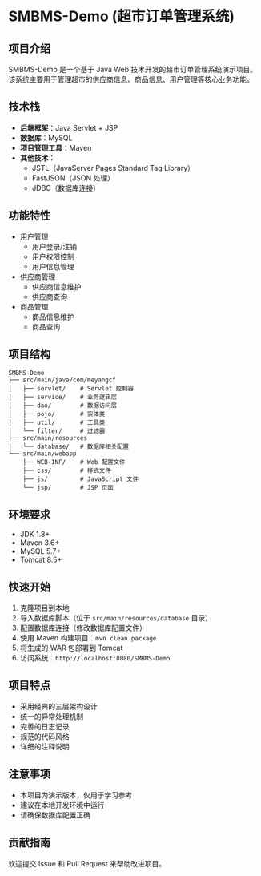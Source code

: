 # SMBMS-Demo (超市订单管理系统)

## 项目介绍
SMBMS-Demo 是一个基于 Java Web 技术开发的超市订单管理系统演示项目。该系统主要用于管理超市的供应商信息、商品信息、用户管理等核心业务功能。

## 技术栈
- **后端框架**：Java Servlet + JSP
- **数据库**：MySQL
- **项目管理工具**：Maven
- **其他技术**：
  - JSTL（JavaServer Pages Standard Tag Library）
  - FastJSON（JSON 处理）
  - JDBC（数据库连接）

## 功能特性
- 用户管理
  - 用户登录/注销
  - 用户权限控制
  - 用户信息管理
- 供应商管理
  - 供应商信息维护
  - 供应商查询
- 商品管理
  - 商品信息维护
  - 商品查询

## 项目结构
```
SMBMS-Demo
├── src/main/java/com/meyangcf
│   ├── servlet/    # Servlet 控制器
│   ├── service/    # 业务逻辑层
│   ├── dao/        # 数据访问层
│   ├── pojo/       # 实体类
│   ├── util/       # 工具类
│   └── filter/     # 过滤器
├── src/main/resources
│   └── database/   # 数据库相关配置
└── src/main/webapp
    ├── WEB-INF/    # Web 配置文件
    ├── css/        # 样式文件
    ├── js/         # JavaScript 文件
    └── jsp/        # JSP 页面
```

## 环境要求
- JDK 1.8+
- Maven 3.6+
- MySQL 5.7+
- Tomcat 8.5+

## 快速开始
1. 克隆项目到本地
2. 导入数据库脚本（位于 `src/main/resources/database` 目录）
3. 配置数据库连接（修改数据库配置文件）
4. 使用 Maven 构建项目：`mvn clean package`
5. 将生成的 WAR 包部署到 Tomcat
6. 访问系统：`http://localhost:8080/SMBMS-Demo`

## 项目特点
- 采用经典的三层架构设计
- 统一的异常处理机制
- 完善的日志记录
- 规范的代码风格
- 详细的注释说明

## 注意事项
- 本项目为演示版本，仅用于学习参考
- 建议在本地开发环境中运行
- 请确保数据库配置正确

## 贡献指南
欢迎提交 Issue 和 Pull Request 来帮助改进项目。
